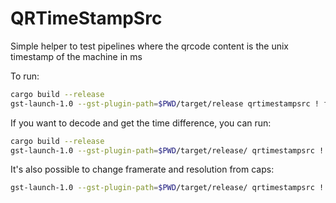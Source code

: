 # QRTimeStampSrc

Simple helper to test pipelines where the qrcode content is the unix timestamp of the machine in ms

To run:
```bash
cargo build --release
gst-launch-1.0 --gst-plugin-path=$PWD/target/release qrtimestampsrc ! fpsdisplaysink
```

If you want to decode and get the time difference, you can run:
```bash
cargo build --release
gst-launch-1.0 --gst-plugin-path=$PWD/target/release/ qrtimestampsrc ! qrtimestampsink
```

It's also possible to change framerate and resolution from caps:
```bash
gst-launch-1.0 --gst-plugin-path=$PWD/target/release/ qrtimestampsrc ! video/x-raw,width=300,height=300,framerate=16/1 ! fpsdisplaysink
```